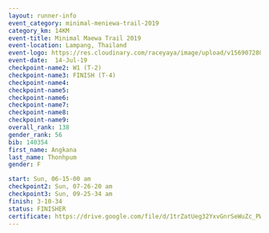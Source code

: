 ```yaml
---
layout: runner-info 
event_category: minimal-meniewa-trail-2019 
category_km: 14KM 
event-title: Minimal Maewa Trail 2019 
event-location: Lampang, Thailand 
event-logo: https://res.cloudinary.com/raceyaya/image/upload/v1569072805/logo/minimal-trail_ktnvsp.jpg 
event-date:  14-Jul-19 
checkpoint-name2: W1 (T-2) 
checkpoint-name3: FINISH (T-4) 
checkpoint-name4: 
checkpoint-name5: 
checkpoint-name6: 
checkpoint-name7: 
checkpoint-name8: 
checkpoint-name9: 
overall_rank: 138
gender_rank: 56
bib: 140354
first_name: Angkana
last_name: Thonhpum
gender: F

start: Sun, 06-15-00 am
checkpoint2: Sun, 07-26-20 am
checkpoint3: Sun, 09-25-34 am
finish: 3-10-34
status: FINISHER
certificate: https://drive.google.com/file/d/1trZatUeg32YxvGnrSeWuZc_PWZCFfk9E/view?usp=sharing
---
```

